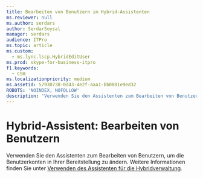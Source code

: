 ```yaml
---
title: Bearbeiten von Benutzern im Hybrid-Assistenten
ms.reviewer: null
ms.author: serdars
author: SerdarSoysal
manager: serdars
audience: ITPro
ms.topic: article
ms.custom:
  - ms.lync.lscp.HybridEditUser
ms.prod: skype-for-business-itpro
f1.keywords:
  - CSH
ms.localizationpriority: medium
ms.assetid: 57930738-0d43-4e2f-aaa1-bb0801e9ed32
ROBOTS: 'NOINDEX, NOFOLLOW'
description: 'Verwenden Sie den Assistenten zum Bearbeiten von Benutzern, um die Benutzerkonten in Ihrer Bereitstellung zu ändern. Weitere Informationen finden Sie unter Verwenden des Assistenten für die Hybridverwaltung.'
---
```


# <a name="hybrid-wizard-edit-users"></a>Hybrid-Assistent: Bearbeiten von Benutzern

Verwenden Sie den Assistenten zum Bearbeiten von Benutzern, um die Benutzerkonten in Ihrer Bereitstellung zu ändern. Weitere Informationen finden Sie unter [Verwenden des Assistenten für die Hybridverwaltung](https://technet.microsoft.com/library/d777f79b-a740-4aba-a9e2-c91f0315b6f8.aspx).


